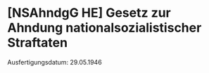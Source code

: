 # [NSAhndgG HE] Gesetz zur Ahndung nationalsozialistischer Straftaten

Ausfertigungsdatum: 29.05.1946

 